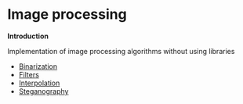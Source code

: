 # Image processing

**Introduction**

Implementation of image processing algorithms without using libraries

- [Binarization](binarization/README.md)
- [Filters](filters/README.md)
- [Interpolation](interpolation/README.md)
- [Steganography](steganography/README.md)

